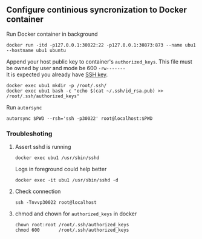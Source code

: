 ## Configure continious syncronization to Docker container

Run Docker container in background

    docker run -itd -p127.0.0.1:30022:22 -p127.0.0.1:30873:873 --name ubu1 --hostname ubu1 ubuntu

Append your host public key to container's `authorized_keys`. 
This file must be owned by user and mode be 600 `-rw-------`  
It is expected you already have [SSH key](https://www.ssh.com/ssh/keygen/).

    docker exec ubu1 mkdir -p /root/.ssh/
    docker exec ubu1 bash -c "echo $(cat ~/.ssh/id_rsa.pub) >> /root/.ssh/authorized_keys"

Run `autorsync`

    autorsync $PWD --rsh='ssh -p30022' root@localhost:$PWD


###  Troubleshoting

1. Assert sshd is running

       docker exec ubu1 /usr/sbin/sshd
       
   Logs in foreground could help better
   
       docker exec -it ubu1 /usr/sbin/sshd -d

2. Check connection

       ssh -Tnvvp30022 root@localhost

3. chmod and chown for `authorized_keys` in docker

       chown root:root /root/.ssh/authorized_keys
       chmod 600       /root/.ssh/authorized_keys

       
